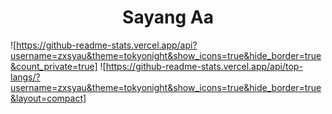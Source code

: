 <h1 align="center">Sayang Aa</h1>

![https://github-readme-stats.vercel.app/api?username=zxsyau&theme=tokyonight&show_icons=true&hide_border=true&count_private=true]
![https://github-readme-stats.vercel.app/api/top-langs/?username=zxsyau&theme=tokyonight&show_icons=true&hide_border=true&layout=compact]
